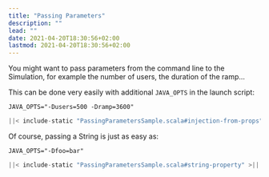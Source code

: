 ```yaml
---
title: "Passing Parameters"
description: ""
lead: ""
date: 2021-04-20T18:30:56+02:00
lastmod: 2021-04-20T18:30:56+02:00
---
```


You might want to pass parameters from the command line to the Simulation, for example the number of users, the duration of the ramp...

This can be done very easily with additional `JAVA_OPTS` in the launch script:

```shell
JAVA_OPTS="-Dusers=500 -Dramp=3600"
```

```scala
||< include-static "PassingParametersSample.scala#injection-from-props" >||
```

Of course, passing a String is just as easy as:

```shell
JAVA_OPTS="-Dfoo=bar"
```

```scala
||< include-static "PassingParametersSample.scala#string-property" >||
```
